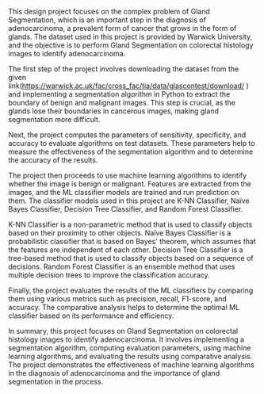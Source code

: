This design project focuses on the complex problem of Gland Segmentation, which is an important step in the diagnosis of adenocarcinoma, a prevalent form of cancer that grows in the form of glands. The dataset used in this project is provided by Warwick University, and the objective is to perform Gland Segmentation on colorectal histology images to identify adenocarcinoma.

The first step of the project involves downloading the dataset from the given link(https://warwick.ac.uk/fac/cross_fac/tia/data/glascontest/download/
) and implementing a segmentation algorithm in Python to extract the boundary of benign and malignant images. This step is crucial, as the glands lose their boundaries in cancerous images, making gland segmentation more difficult.

Next, the project computes the parameters of sensitivity, specificity, and accuracy to evaluate algorithms on test datasets. These parameters help to measure the effectiveness of the segmentation algorithm and to determine the accuracy of the results.

The project then proceeds to use machine learning algorithms to identify whether the image is benign or malignant. Features are extracted from the images, and the ML classifier models are trained and run prediction on them. The classifier models used in this project are K-NN Classifier, Naïve Bayes Classifier, Decision Tree Classifier, and Random Forest Classifier.

K-NN Classifier is a non-parametric method that is used to classify objects based on their proximity to other objects. Naïve Bayes Classifier is a probabilistic classifier that is based on Bayes' theorem, which assumes that the features are independent of each other. Decision Tree Classifier is a tree-based method that is used to classify objects based on a sequence of decisions. Random Forest Classifier is an ensemble method that uses multiple decision trees to improve the classification accuracy.

Finally, the project evaluates the results of the ML classifiers by comparing them using various metrics such as precision, recall, F1-score, and accuracy. The comparative analysis helps to determine the optimal ML classifier based on its performance and efficiency.

In summary, this project focuses on Gland Segmentation on colorectal histology images to identify adenocarcinoma. It involves implementing a segmentation algorithm, computing evaluation parameters, using machine learning algorithms, and evaluating the results using comparative analysis. The project demonstrates the effectiveness of machine learning algorithms in the diagnosis of adenocarcinoma and the importance of gland segmentation in the process.
